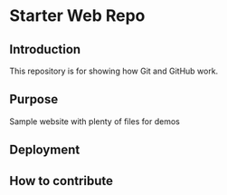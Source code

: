 # Starter Web Repo

## Introduction
This repository is for showing how Git and GitHub work.

## Purpose

Sample website with plenty of files for demos

## Deployment

## How to contribute
